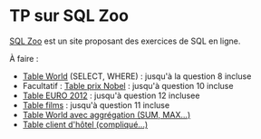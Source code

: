 # TP sur SQL Zoo

[SQL Zoo](https://sqlzoo.net/wiki/SQL_Tutorial) est un site proposant des exercices de SQL en ligne.

À faire :
- [Table World](https://sqlzoo.net/wiki/SELECT_from_WORLD_Tutorial) (SELECT, WHERE) : jusqu'à la question 8 incluse
- Facultatif : [Table prix Nobel](https://sqlzoo.net/wiki/SELECT_from_Nobel_Tutorial) : jusqu'à question 10 incluse
- [Table EURO 2012](https://sqlzoo.net/wiki/The_JOIN_operation) : jusqu'à question 12 inclusee
- [Table films](https://sqlzoo.net/wiki/More_JOIN_operations) : jusqu'à question 11 incluse
- [Table World avec aggrégation (SUM, MAX...)](https://sqlzoo.net/wiki/SUM_and_COUNT)
- [Table client d'hôtel (compliqué...)](https://sqlzoo.net/wiki/Guest_House)
